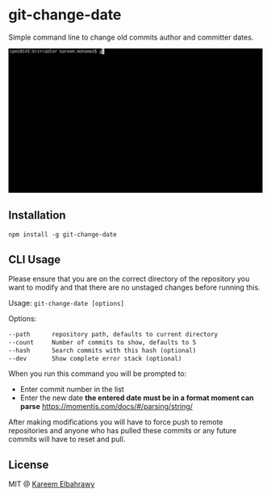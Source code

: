 
git-change-date
=====

Simple command line to change old commits author and committer dates.

![Sample Usage](./sample-usage.gif)

## Installation

```
npm install -g git-change-date
```

## CLI Usage
Please ensure that you are on the correct directory of the repository you want
to modify and that there are no unstaged changes before running this.

Usage: `git-change-date [options]`

Options:
```
--path      repository path, defaults to current directory
--count     Number of commits to show, defaults to 5
--hash      Search commits with this hash (optional)
--dev       Show complete error stack (optional)
```

When you run this command you will be prompted to:
- Enter commit number in the list
- Enter the new date **the entered date must be in a format moment can parse**
https://momentjs.com/docs/#/parsing/string/

After making modifications you will have to force push to remote repositories
and anyone who has pulled these commits or any future commits will have to reset
and pull.

## License

MIT @ [Kareem Elbahrawy](http://www.bitriddler.com)
